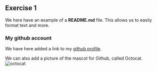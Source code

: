 ## Exercise 1
We here have an example of a **README.md** file. This allows us to easily format text and more. 



### My github account
We have here added a link to my [github profile](https://github.com/peterlundandersen).


We can also add a picture of the mascot for Github, called Octocat. ![octocat][octocatlink]



[octocatlink]: https://info.orcid.org/wp-content/uploads/2019/11/github-logo.jpg